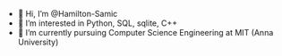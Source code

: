 - 👋 Hi, I’m @Hamilton-Samic
- 👀 I’m interested in Python, SQL, sqlite, C++
- 🌱 I’m currently pursuing Computer Science Engineering at MIT (Anna University)
<!---
Hamilton-Samic/Hamilton-Samic is a ✨ special ✨ repository because its `README.md` (this file) appears on your GitHub profile.
You can click the Preview link to take a look at your changes.
--->
